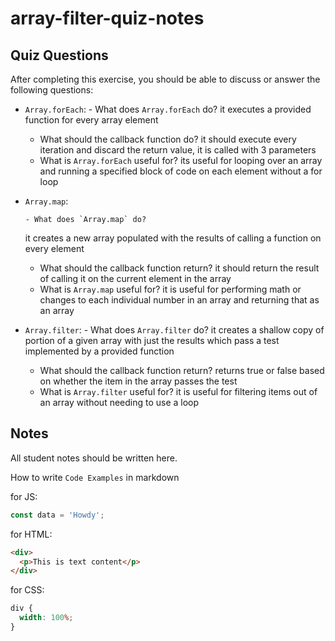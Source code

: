 # array-filter-quiz-notes

## Quiz Questions

After completing this exercise, you should be able to discuss or answer the following questions:

- `Array.forEach`: - What does `Array.forEach` do?
  it executes a provided function for every array element

  - What should the callback function do?
    it should execute every iteration and discard the return value, it is called with 3 parameters
  - What is `Array.forEach` useful for?
    its useful for looping over an array and running a specified block of code on each element without a for loop

- `Array.map`:

      - What does `Array.map` do?

  it creates a new array populated with the results of calling a function on every element

  - What should the callback function return?
    it should return the result of calling it on the current element in the array
  - What is `Array.map` useful for?
    it is useful for performing math or changes to each individual number in an array and returning that as an array

- `Array.filter`: - What does `Array.filter` do?
  it creates a shallow copy of portion of a given array with just the results which pass a test implemented by a provided function

  - What should the callback function return?
    returns true or false based on whether the item in the array passes the test
  - What is `Array.filter` useful for?
    it is useful for filtering items out of an array without needing to use a loop

## Notes

All student notes should be written here.

How to write `Code Examples` in markdown

for JS:

```javascript
const data = 'Howdy';
```

for HTML:

```html
<div>
  <p>This is text content</p>
</div>
```

for CSS:

```css
div {
  width: 100%;
}
```
